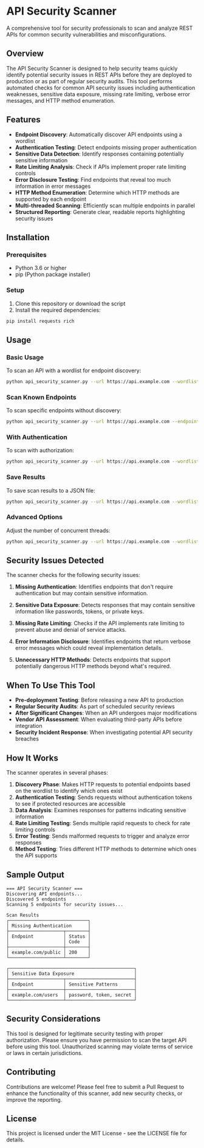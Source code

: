 # API Security Scanner

A comprehensive tool for security professionals to scan and analyze REST APIs for common security vulnerabilities and misconfigurations.

## Overview

The API Security Scanner is designed to help security teams quickly identify potential security issues in REST APIs before they are deployed to production or as part of regular security audits. This tool performs automated checks for common API security issues including authentication weaknesses, sensitive data exposure, missing rate limiting, verbose error messages, and HTTP method enumeration.

## Features

- **Endpoint Discovery**: Automatically discover API endpoints using a wordlist
- **Authentication Testing**: Detect endpoints missing proper authentication
- **Sensitive Data Detection**: Identify responses containing potentially sensitive information
- **Rate Limiting Analysis**: Check if APIs implement proper rate limiting controls
- **Error Disclosure Testing**: Find endpoints that reveal too much information in error messages
- **HTTP Method Enumeration**: Determine which HTTP methods are supported by each endpoint
- **Multi-threaded Scanning**: Efficiently scan multiple endpoints in parallel
- **Structured Reporting**: Generate clear, readable reports highlighting security issues

## Installation

### Prerequisites

- Python 3.6 or higher
- pip (Python package installer)

### Setup

1. Clone this repository or download the script
2. Install the required dependencies:

```bash
pip install requests rich
```

## Usage

### Basic Usage

To scan an API with a wordlist for endpoint discovery:

```bash
python api_security_scanner.py --url https://api.example.com --wordlist wordlists/api_endpoints.txt
```

### Scan Known Endpoints

To scan specific endpoints without discovery:

```bash
python api_security_scanner.py --url https://api.example.com --endpoints login,users,admin,data
```

### With Authentication

To scan with authorization:

```bash
python api_security_scanner.py --url https://api.example.com --wordlist wordlists/api_endpoints.txt --auth "Bearer eyJhbGciOiJIUzI1NiIsInR5cCI6IkpXVCJ9..."
```

### Save Results

To save scan results to a JSON file:

```bash
python api_security_scanner.py --url https://api.example.com --wordlist wordlists/api_endpoints.txt --output results.json
```

### Advanced Options

Adjust the number of concurrent threads:

```bash
python api_security_scanner.py --url https://api.example.com --wordlist wordlists/api_endpoints.txt --threads 10
```

## Security Issues Detected

The scanner checks for the following security issues:

1. **Missing Authentication**: Identifies endpoints that don't require authentication but may contain sensitive information.

2. **Sensitive Data Exposure**: Detects responses that may contain sensitive information like passwords, tokens, or private keys.

3. **Missing Rate Limiting**: Checks if the API implements rate limiting to prevent abuse and denial of service attacks.

4. **Error Information Disclosure**: Identifies endpoints that return verbose error messages which could reveal implementation details.

5. **Unnecessary HTTP Methods**: Detects endpoints that support potentially dangerous HTTP methods beyond what's required.

## When To Use This Tool

- **Pre-deployment Testing**: Before releasing a new API to production
- **Regular Security Audits**: As part of scheduled security reviews
- **After Significant Changes**: When an API undergoes major modifications
- **Vendor API Assessment**: When evaluating third-party APIs before integration
- **Security Incident Response**: When investigating potential API security breaches

## How It Works

The scanner operates in several phases:

1. **Discovery Phase**: Makes HTTP requests to potential endpoints based on the wordlist to identify which ones exist
2. **Authentication Testing**: Sends requests without authentication tokens to see if protected resources are accessible
3. **Data Analysis**: Examines responses for patterns indicating sensitive information
4. **Rate Limiting Testing**: Sends multiple rapid requests to check for rate limiting controls
5. **Error Testing**: Sends malformed requests to trigger and analyze error responses
6. **Method Testing**: Tries different HTTP methods to determine which ones the API supports

## Sample Output

```
=== API Security Scanner ===
Discovering API endpoints...
Discovered 5 endpoints
Scanning 5 endpoints for security issues...

Scan Results
┌─────────────────────────────┐
│ Missing Authentication      │
├────────────────────┬────────┤
│ Endpoint           │ Status │
│                    │ Code   │
├────────────────────┼────────┤
│ example.com/public │ 200    │
└────────────────────┴────────┘

┌──────────────────────────────────────────────┐
│ Sensitive Data Exposure                      │
├────────────────────┬─────────────────────────┤
│ Endpoint           │ Sensitive Patterns      │
├────────────────────┼─────────────────────────┤
│ example.com/users  │ password, token, secret │
└────────────────────┴─────────────────────────┘
```

## Security Considerations

This tool is designed for legitimate security testing with proper authorization. Please ensure you have permission to scan the target API before using this tool. Unauthorized scanning may violate terms of service or laws in certain jurisdictions.

## Contributing

Contributions are welcome! Please feel free to submit a Pull Request to enhance the functionality of this scanner, add new security checks, or improve the reporting.

## License

This project is licensed under the MIT License - see the LICENSE file for details.